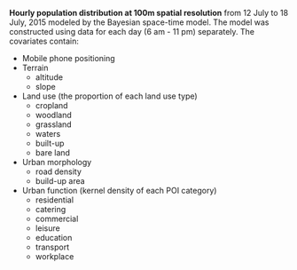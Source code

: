 
**Hourly population distribution at 100m spatial resolution** from 12 July to 18 July, 2015 modeled by the Bayesian space-time model. The model was constructed using data for each day (6 am - 11 pm) separately. The covariates contain:
- Mobile phone positioning
- Terrain
    * altitude
    * slope
- Land use (the proportion of each land use type)
    * cropland
    * woodland
    * grassland
    * waters
    * built-up
    * bare land
- Urban morphology
    * road density
    * build-up area
- Urban function (kernel density of each POI category)
    * residential
    * catering
    * commercial
    * leisure
    * education
    * transport
    * workplace

